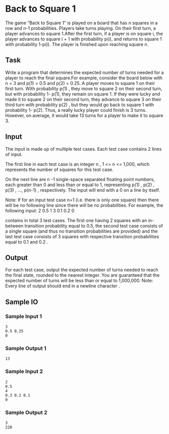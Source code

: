 # Back to Square 1

The game “Back to Square 1” is played on a board that has n squares in a row and n-1 probabilities. Players take turns playing. On their first turn, a player advances to square 1.After the first turn, if a player is on square i, the player advances to square i + 1 with probability p(i), and returns to square 1 with probability 1-p(i). The player is finished upon reaching square n.

## Task

Write a program that determines the expected number of turns needed for a player to reach the final square.For example, consider the board below with n = 3 and p(1) = 0.5 and p(2) = 0.25. A player moves to square 1 on their first turn. With probability p(1) , they move to square 2 on their second turn, but with probability 1- p(1), they remain on square 1. If they were lucky and made it to square 2 on their second turn, they advance to square 3 on their third turn with probability p(2) , but they would go back to square 1 with probability 1- p(2). Thus, a really lucky player could finish is 3 turns. However, on average, it would take 13 turns for a player to make it to square 3.

## Input

The input is made up of multiple test cases. Each test case contains 2 lines of input. 

The first line in each test case is an integer n , 1 <= n <= 1,000, which represents the number of squares for this test case.

On the next line are n -1 single-space separated floating point numbers, each greater than 0 and less than or equal to 1, representing p(1) , p(2) , p(3) , ..., p(n-1) , respectively. 
The input will end with a 0 on a line by itself.

Note: If for an input test case n=1 (i.e. there is only one square) then there will be no following line since there will be no probabilities. For example, the following input: 
2 
0.5 
1 
3 
0.1 0.2 
0
 
contains in total 3 test cases. The first one having 2 squares with an in-between transition probability equal to 0.5, the second test case consists of a single square (and thus no transition probabilities are provided) and the last test case consists of 3 squares with respective transition probabilities equal to 0.1 and 0.2 .

## Output
For each test case, output the expected number of turns needed to reach the final state, rounded to the nearest integer. You are guaranteed that the expected number of turns will be less than or equal to 1,000,000. 
Note: Every line of output should end in a newline character .

## Sample IO

### Sample Input 1

    3
    0.5 0.25 
    0

### Sample Output 1

    13

### Sample Input 2

    2
    0.5 
    4
    0.3 0.2 0.1
    0

### Sample Output 2

    3
    228